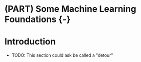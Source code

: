 # (PART) Some Machine Learning Foundations {-}

# Introduction



- TODO: This section could ask be called a "detour"
